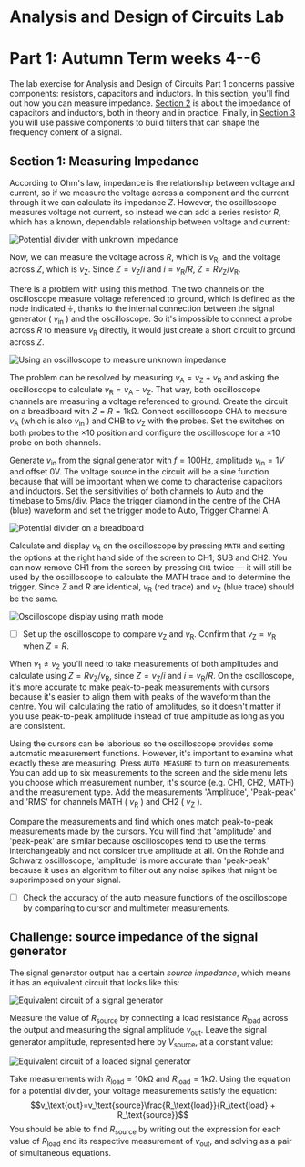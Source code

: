 # Analysis and Design of Circuits Lab
# Part 1: Autumn Term weeks 4--6

The lab exercise for Analysis and Design of Circuits Part 1 concerns passive components: resistors, capacitors and inductors.
In this section, you'll find out how you can measure impedance.
[Section 2](Section2.md) is about the impedance of capacitors and inductors, both in theory and in practice.
Finally, in [Section 3](Section3.md) you will use passive components to build filters that can shape the frequency content of a signal.

## Section 1: Measuring Impedance

According to Ohm's law, impedance is the relationship between voltage and current, so if we measure the voltage across a component and the current through it we can calculate its impedance $Z$.
However, the oscilloscope measures voltage not current, so instead we can add a series resistor $R$, which has a known, dependable relationship between voltage and current:
		
![Potential divider with unknown impedance](graphics/Zdiv.png)
		
Now, we can measure the voltage across $R$, which is $v_\text{R}$, and the voltage across $Z$, which is $v_\text{Z}$. Since $Z=v_\text{Z}/i$ and $i=v_\text{R}/R$, $Z=Rv_\text{Z}/v_\text{R}$.
		
There is a problem with using this method.
The two channels on the oscilloscope measure voltage referenced to ground, which is defined as the node indicated ⏚, thanks to the internal connection between the signal generator ( $v_\text{in}$ ) and the oscilloscope.
So it's impossible to connect a probe across $R$ to measure $v_\text{R}$ directly, it would just create a short circuit to ground across $Z$.
		
![Using an oscilloscope to measure unknown impedance](graphics/Zdivscope.png)
		
The problem can be resolved by measuring $v_\text{A}=v_\text{Z}+v_\text{R}$ and asking the oscilloscope to calculate $v_\text{R}=v_\text{A}-v_\text{Z}$.
That way, both oscilloscope channels are measuring a voltage referenced to ground.
Create the circuit on a breadboard with $Z=R=1\text{kΩ}$.
Connect oscilloscope CHA to measure $v_\text{A}$ (which is also $v_\text{in}$ ) and CHB to $v_\text{Z}$ with the probes.
Set the switches on both probes to the ×10 position and configure the oscilloscope for a ×10 probe on both channels.
		
Generate $v_\text{in}$ from the signal generator with $f=100$Hz, amplitude $v_\text{in}=1V$ and offset 0V.
The voltage source in the circuit will be a sine function because that will be important when we come to characterise capacitors and inductors.
Set the sensitivities of both channels to Auto and the timebase to 5ms/div.
Place the trigger diamond in the centre of the CHA (blue) waveform and set the trigger mode to Auto, Trigger Channel A.
		
![Potential divider on a breadboard](graphics/PN-breadboard.jpg)
		
Calculate and display $v_\text{R}$ on the oscilloscope by pressing `MATH` and setting the options at the right hand side of the screen to CH1, SUB and CH2. You can now remove CH1 from the screen by pressing `CH1` twice — it will still be used by the oscilloscope to calculate the MATH trace and to determine the trigger.
Since $Z$ and $R$ are identical, $v_\text{R}$ (red trace) and $v_\text{Z}$ (blue trace) should be the same.
		
![Oscilloscope display using math mode](graphics/PN-math.png)
		
- [ ] Set up the oscilloscope to compare $v_\text{Z}$ and $v_\text{R}$. Confirm that $v_\text{Z}=v_\text{R}$ when $Z=R$.

When $v_1\neq v_2$ you'll need to take measurements of both amplitudes and calculate using $Z=Rv_\text{Z}/v_\text{R}$, since $Z=v_\text{Z}/i$ and $i=v_\text{R}/R$.
On the oscilloscope, it's more accurate to make peak-to-peak measurements with cursors because it's easier to align them with peaks of the waveform than the centre.
You will calculating the ratio of amplitudes, so it doesn't matter if you use peak-to-peak amplitude instead of true amplitude as long as you are consistent.
		
Using the cursors can be laborious so the oscilloscope provides some automatic measurement functions.
However, it's important to examine what exactly these are measuring. Press `AUTO MEASURE` to turn on measurements.
You can add up to six measurements to the screen and the side menu lets you choose which measurement number, it's source (e.g. CH1, CH2, MATH) and the measurement type.
Add the measurements 'Amplitude', 'Peak-peak' and 'RMS' for channels MATH ( $v_\text{R}$ ) and CH2 ( $v_\text{Z}$ ).

Compare the measurements and find which ones match peak-to-peak measurements made by the cursors. 
You will find that 'amplitude' and 'peak-peak' are similar because oscilloscopes tend to use the terms interchangeably and not consider true amplitude at all.
On the Rohde and Schwarz oscilloscope, 'amplitude' is more accurate than 'peak-peak' because it uses an algorithm to filter out any noise spikes that might be superimposed on your signal.
		
- [ ] Check the accuracy of the auto measure functions of the oscilloscope by comparing to cursor and multimeter measurements.

## Challenge: source impedance of the signal generator

The signal generator output has a certain *source impedance*, which means it has an equivalent circuit that looks like this:
			
![Equivalent circuit of a signal generator](graphics/sigeneq.png)
			
Measure the value of $R_\text{source}$ by connecting a load resistance $R_\text{load}$ across the output and measuring the signal amplitude $v_\text{out}$.
Leave the signal generator amplitude, represented here by $V_\text{source}$, at a constant value:
			
![Equivalent circuit of a loaded signal generator](graphics/sigenloadeq.png)
			
Take measurements with $R_\text{load}=10\text{kΩ}$ and $R_\text{load}=1\text{k}\Omega$.
Using the equation for a potential divider, your voltage measurements satisfy the equation:
$$v_\text{out}=v_\text{source}\frac{R_\text{load}}{R_\text{load} + R_\text{source}}$$
You should be able to find $R_\text{source}$ by writing out the expression for each value of $R_\text{load}$ and its respective measurement of $v_\text{out}$, and solving as a pair of simultaneous equations.
